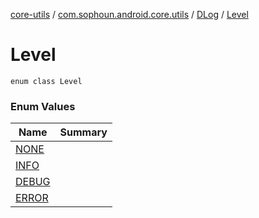 [core-utils](../../../index.md) / [com.sophoun.android.core.utils](../../index.md) / [DLog](../index.md) / [Level](./index.md)

# Level

`enum class Level`

### Enum Values

| Name | Summary |
|---|---|
| [NONE](-n-o-n-e.md) |  |
| [INFO](-i-n-f-o.md) |  |
| [DEBUG](-d-e-b-u-g.md) |  |
| [ERROR](-e-r-r-o-r.md) |  |
